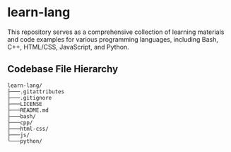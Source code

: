 # learn-lang

This repository serves as a comprehensive collection of learning materials and code examples for various programming languages, including Bash, C++, HTML/CSS, JavaScript, and Python.

## Codebase File Hierarchy

```
learn-lang/
├───.gitattributes
├───.gitignore
├───LICENSE
├───README.md
├───bash/
├───cpp/
├───html-css/
├───js/
└───python/
```